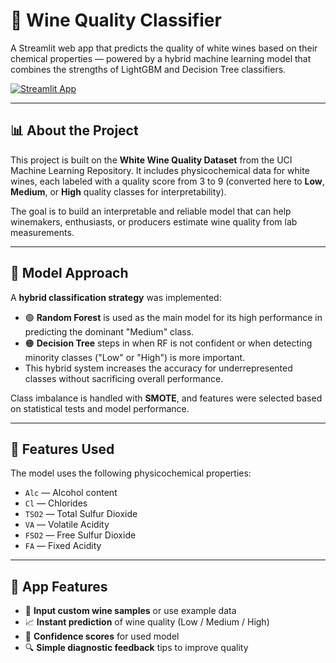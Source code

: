 # 🥂 Wine Quality Classifier

A Streamlit web app that predicts the quality of white wines based on their chemical properties — powered by a hybrid machine learning model that combines the strengths of LightGBM and Decision Tree classifiers.

[![Streamlit App](https://img.shields.io/badge/Streamlit-Live_App-brightgreen)](https://wine-quality-prediction-production.up.railway.app/)

---

## 📊 About the Project

This project is built on the **White Wine Quality Dataset** from the UCI Machine Learning Repository. It includes physicochemical data for white wines, each labeled with a quality score from 3 to 9 (converted here to **Low**, **Medium**, or **High** quality classes for interpretability).

The goal is to build an interpretable and reliable model that can help winemakers, enthusiasts, or producers estimate wine quality from lab measurements.

---

## 🤖 Model Approach

A **hybrid classification strategy** was implemented:

- 🟢 **Random Forest** is used as the main model for its high performance in predicting the dominant "Medium" class.
- 🟠 **Decision Tree** steps in when RF is not confident or when detecting minority classes ("Low" or "High") is more important.
- This hybrid system increases the accuracy for underrepresented classes without sacrificing overall performance.

Class imbalance is handled with **SMOTE**, and features were selected based on statistical tests and model performance.

---

## 🧪 Features Used

The model uses the following physicochemical properties:

- `Alc` — Alcohol content  
- `Cl` — Chlorides  
- `TSO2` — Total Sulfur Dioxide  
- `VA` — Volatile Acidity  
- `FSO2` — Free Sulfur Dioxide  
- `FA` — Fixed Acidity  

---

## 🚀 App Features

- 🧪 **Input custom wine samples** or use example data  
- 📈 **Instant prediction** of wine quality (Low / Medium / High)  
- 🧠 **Confidence scores** for used model  
- 🔍 **Simple diagnostic feedback** tips to improve quality

